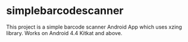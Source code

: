 # simplebarcodescanner
This project is a simple barcode scanner Android App which uses xzing library. Works on Android 4.4 Kitkat and above.
